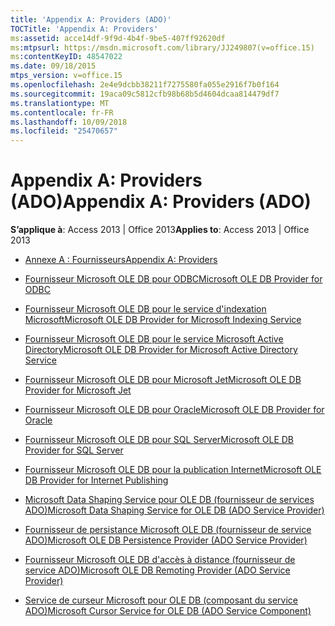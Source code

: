 ```yaml
---
title: 'Appendix A: Providers (ADO)'
TOCTitle: 'Appendix A: Providers'
ms:assetid: acce14df-9f9d-4b4f-9be5-407ff92620df
ms:mtpsurl: https://msdn.microsoft.com/library/JJ249807(v=office.15)
ms:contentKeyID: 48547022
ms.date: 09/18/2015
mtps_version: v=office.15
ms.openlocfilehash: 2e4e9dcbb38211f7275580fa055e2916f7b0f164
ms.sourcegitcommit: 19aca09c5812cfb98b68b5d4604dcaa814479df7
ms.translationtype: MT
ms.contentlocale: fr-FR
ms.lasthandoff: 10/09/2018
ms.locfileid: "25470657"
---
```

# <a name="appendix-a-providers-ado"></a><span data-ttu-id="adc89-102">Appendix A: Providers (ADO)</span><span class="sxs-lookup"><span data-stu-id="adc89-102">Appendix A: Providers (ADO)</span></span>


<span data-ttu-id="adc89-103">**S’applique à**: Access 2013 | Office 2013</span><span class="sxs-lookup"><span data-stu-id="adc89-103">**Applies to**: Access 2013 | Office 2013</span></span>

  - [<span data-ttu-id="adc89-104">Annexe A : Fournisseurs</span><span class="sxs-lookup"><span data-stu-id="adc89-104">Appendix A: Providers</span></span>](appendix-a-providers.md)

  - [<span data-ttu-id="adc89-105">Fournisseur Microsoft OLE DB pour ODBC</span><span class="sxs-lookup"><span data-stu-id="adc89-105">Microsoft OLE DB Provider for ODBC</span></span>](microsoft-ole-db-provider-for-odbc.md)

  - [<span data-ttu-id="adc89-106">Fournisseur Microsoft OLE DB pour le service d'indexation Microsoft</span><span class="sxs-lookup"><span data-stu-id="adc89-106">Microsoft OLE DB Provider for Microsoft Indexing Service</span></span>](microsoft-ole-db-provider-for-microsoft-indexing-service.md)

  - [<span data-ttu-id="adc89-107">Fournisseur Microsoft OLE DB pour le service Microsoft Active Directory</span><span class="sxs-lookup"><span data-stu-id="adc89-107">Microsoft OLE DB Provider for Microsoft Active Directory Service</span></span>](microsoft-ole-db-provider-for-microsoft-active-directory-service.md)

  - [<span data-ttu-id="adc89-108">Fournisseur Microsoft OLE DB pour Microsoft Jet</span><span class="sxs-lookup"><span data-stu-id="adc89-108">Microsoft OLE DB Provider for Microsoft Jet</span></span>](microsoft-ole-db-provider-for-microsoft-jet.md)

  - [<span data-ttu-id="adc89-109">Fournisseur Microsoft OLE DB pour Oracle</span><span class="sxs-lookup"><span data-stu-id="adc89-109">Microsoft OLE DB Provider for Oracle</span></span>](microsoft-ole-db-provider-for-oracle.md)

  - [<span data-ttu-id="adc89-110">Fournisseur Microsoft OLE DB pour SQL Server</span><span class="sxs-lookup"><span data-stu-id="adc89-110">Microsoft OLE DB Provider for SQL Server</span></span>](microsoft-ole-db-provider-for-sql-server.md)

  - [<span data-ttu-id="adc89-111">Fournisseur Microsoft OLE DB pour la publication Internet</span><span class="sxs-lookup"><span data-stu-id="adc89-111">Microsoft OLE DB Provider for Internet Publishing</span></span>](microsoft-ole-db-provider-for-internet-publishing.md)

  - [<span data-ttu-id="adc89-112">Microsoft Data Shaping Service pour OLE DB (fournisseur de services ADO)</span><span class="sxs-lookup"><span data-stu-id="adc89-112">Microsoft Data Shaping Service for OLE DB (ADO Service Provider)</span></span>](microsoft-data-shaping-service-for-ole-db-ado-service-provider.md)

  - [<span data-ttu-id="adc89-113">Fournisseur de persistance Microsoft OLE DB (fournisseur de service ADO)</span><span class="sxs-lookup"><span data-stu-id="adc89-113">Microsoft OLE DB Persistence Provider (ADO Service Provider)</span></span>](microsoft-ole-db-persistence-provider-ado-service-provider.md)

  - [<span data-ttu-id="adc89-114">Fournisseur Microsoft OLE DB d'accès à distance (fournisseur de service ADO)</span><span class="sxs-lookup"><span data-stu-id="adc89-114">Microsoft OLE DB Remoting Provider (ADO Service Provider)</span></span>](microsoft-ole-db-remoting-provider-ado-service-provider.md)

  - [<span data-ttu-id="adc89-115">Service de curseur Microsoft pour OLE DB (composant du service ADO)</span><span class="sxs-lookup"><span data-stu-id="adc89-115">Microsoft Cursor Service for OLE DB (ADO Service Component)</span></span>](microsoft-cursor-service-for-ole-db-ado-service-component.md)

